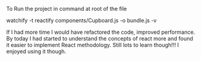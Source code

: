 To Run the project in command at root of the file

watchify -t reactify components/Cupboard.js -o bundle.js -v


If I had more time I would have refactored the code, improved performance. By today I had started to understand the concepts of react more and found it easier to implement React methodology. Still lots to learn though!!! I enjoyed using it though.
